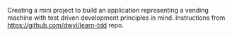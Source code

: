 Creating a mini project to build an application representing a vending machine with test driven development principles in mind. Instructions from https://github.com/dwyl/learn-tdd repo.